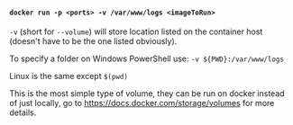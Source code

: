 #### `docker run -p <ports> -v /var/www/logs <imageToRun>`
`-v` (short for `--volume`) will store location listed on the container host (doesn't have to be the one listed obviously).

To specify a folder on Windows PowerShell use:
`-v ${PWD}:/var/www/logs`

Linux is the same except `$(pwd)`

This is the most simple type of volume, they can be run on docker instead of just locally, go to https://docs.docker.com/storage/volumes for more details.